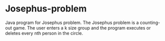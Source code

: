 # Josephus-problem
Java program for Josephus problem.
The Josephus problem is a counting-out game. The user enters a k size group and the program executes or deletes every nth person in the circle.
